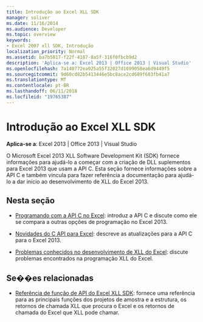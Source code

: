 ```yaml
---
title: Introdução ao Excel XLL SDK
manager: soliver
ms.date: 11/16/2014
ms.audience: Developer
ms.topic: overview
keywords:
- Excel 2007 xll SDK, Introdução
localization_priority: Normal
ms.assetid: ba7b5817-f22f-4187-8a5f-316f0fbcb9d2
description: 'Aplica-se a: Excel 2013 | Office 2013 | Visual Studio'
ms.openlocfilehash: 7a140772ea025a55f32027d1699058ea6d9449f5
ms.sourcegitcommit: 9d60cd82b5413446e5bc8ace2cd689f683fb41a7
ms.translationtype: MT
ms.contentlocale: pt-BR
ms.lasthandoff: 06/11/2018
ms.locfileid: "19765387"
---
```

# <a name="getting-started-with-the-excel-xll-sdk"></a>Introdução ao Excel XLL SDK

**Aplica-se a**: Excel 2013 | Office 2013 | Visual Studio 
  
O Microsoft Excel 2013 XLL Software Development Kit (SDK) fornece informações para ajudá-lo a começar com a criação de DLL suplementos para Excel 2013 que usam a API C. Esta seção fornece informações sobre a API C e também vincula para fazer referência a documentação para ajudá-lo a dar início ao desenvolvimento de XLL do Excel 2013.
  
## <a name="in-this-section"></a>Nesta seção

- [Programando com a API C no Excel](programming-with-the-c-api-in-excel.md): introduz a API C e discute como ele se compara a outras opções de programação no Excel 2013.
    
- [Novidades do C API para Excel](what-s-new-in-the-c-api-for-excel.md): descreve as atualizações para a API C para o Excel 2013.
    
- [Problemas conhecidos no desenvolvimento de XLL do Excel](known-issues-in-excel-xll-development.md): discute problemas encontrados na programação XLL do Excel.
    
## <a name="related-sections"></a>Se��es relacionadas

- [Referência de função de API do Excel XLL SDK](excel-xll-sdk-api-function-reference.md): fornece uma referência para as principais funções dos projetos de amostra e a estrutura, os retornos de chamada XLL que procura o Excel e os retornos de chamada do Excel que XLL pode chamar.
    

